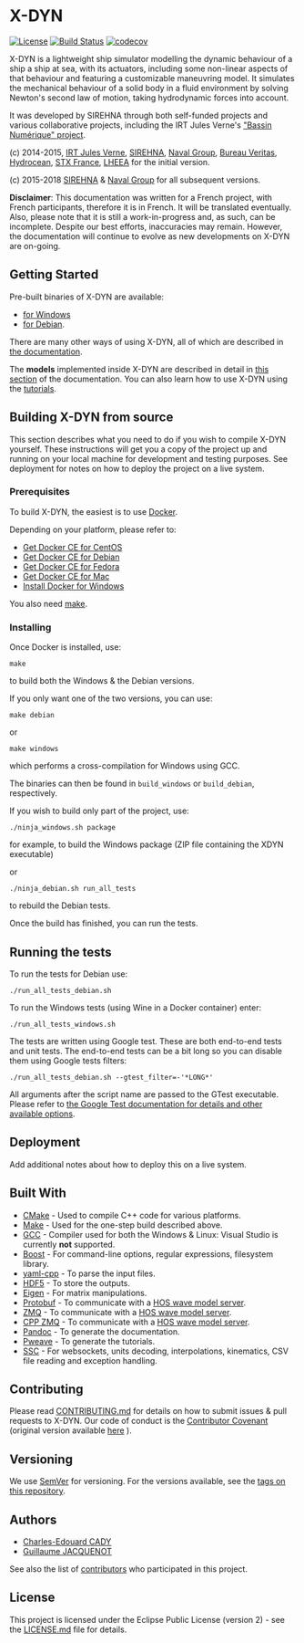 # X-DYN

[![License](https://img.shields.io/badge/License-EPL%202.0-blue.svg)](https://opensource.org/licenses/EPL-2.0)
[![Build Status](https://travis-ci.org/sirehna/xdyn.svg?branch=master)](https://travis-ci.org/sirehna/xdyn)
[![codecov](https://codecov.io/gh/sirehna/xdyn/branch/master/graph/badge.svg)](https://codecov.io/gh/sirehna/xdyn)


X-DYN is a lightweight ship simulator modelling the dynamic behaviour of a ship a ship at sea, with its actuators, including some non-linear aspects of that behaviour and featuring a customizable maneuvring model.
It simulates the mechanical behaviour of a solid body in a fluid environment by
solving Newton's second law of motion, taking hydrodynamic forces into account.

It was developed by SIREHNA through both self-funded projects and various collaborative projects, including the IRT Jules Verne's ["Bassin Numérique"
project](https://www.irt-jules-verne.fr/wp-content/uploads/bassin-numerique.pdf).

(c) 2014-2015, [IRT Jules Verne](https://www.irt-jules-verne.fr/), [SIREHNA](http://www.sirehna.com/), [Naval Group](https://www.naval-group.com/en/), [Bureau Veritas](https://www.bureauveritas.fr/), [Hydrocean](https://marine-offshore.bureauveritas.com/bvsolutions), [STX France](http://chantiers-atlantique.com/en/), [LHEEA](https://lheea.ec-nantes.fr/) for the initial version.

(c) 2015-2018 [SIREHNA](http://www.sirehna.com/) & [Naval Group](https://www.naval-group.com/en/) for all subsequent versions.

**Disclaimer**: This documentation was written for a French project, with
French participants, therefore it is in French. It will be translated
eventually. Also, please note that it is still a work-in-progress and, as such,
can be incomplete. Despite our best efforts, inaccuracies may remain. However,
the documentation will continue to evolve as new developments on X-DYN are
on-going.

## Getting Started

Pre-built binaries of X-DYN are available:
- [for Windows](https://github.com/sirehna/x-dyn/releases/download/v1.0.0/xdyn.exe)
- [for Debian](https://github.com/sirehna/x-dyn/releases/download/v1.0.0/xdyn.deb).

There are many other ways of using X-DYN, all of which are described in [the documentation]().

The **models** implemented inside X-DYN are described in detail in [this section]() of the documentation.
You can also learn how to use X-DYN using the [tutorials]().

## Building X-DYN from source

This section describes what you need to do if you wish to compile X-DYN
yourself.
These instructions will get you a copy of the project up and running on your
local machine for development and testing purposes. See deployment for notes on
how to deploy the project on a live system.

### Prerequisites

To build X-DYN, the easiest is to use [Docker](https://www.docker.com/).

Depending on your platform, please refer to:

- [Get Docker CE for CentOS](https://docs.docker.com/install/linux/docker-ce/centos/)
- [Get Docker CE for Debian](https://docs.docker.com/install/linux/docker-ce/debian/)
- [Get Docker CE for Fedora](https://docs.docker.com/install/linux/docker-ce/fedora/)
- [Get Docker CE for Mac](https://docs.docker.com/docker-for-mac/install/)
- [Install Docker for Windows](https://docs.docker.com/docker-for-windows/install/)

You also need [make](https://en.wikipedia.org/wiki/Make_(software)).

### Installing

Once Docker is installed, use:

~~~~~~~{.bash}
make
~~~~~~~

to build both the Windows & the Debian versions.

If you only want one of the two versions, you can use:

~~~~~~~{.bash}
make debian
~~~~~~~

or

~~~~~~~{.bash}
make windows
~~~~~~~

which performs a cross-compilation for Windows using GCC.

The binaries can then be found in `build_windows` or `build_debian`,
respectively.

If you wish to build only part of the project, use:

~~~~~~~{.bash}
./ninja_windows.sh package
~~~~~~~

for example, to build the Windows package (ZIP file containing the XDYN executable)

or

~~~~~~~{.bash}
./ninja_debian.sh run_all_tests
~~~~~~~

to rebuild the Debian tests.

Once the build has finished, you can run the tests.

## Running the tests

To run the tests for Debian use:

~~~~~~~{.bash}
./run_all_tests_debian.sh
~~~~~~~

To run the Windows tests (using Wine in a Docker container) enter:

~~~~~~~{.bash}
./run_all_tests_windows.sh
~~~~~~~

The tests are written using Google test. These are both end-to-end tests and
unit tests. The end-to-end tests can be a bit long so you can disable them
using Google tests filters:

    ./run_all_tests_debian.sh --gtest_filter=-'*LONG*'

All arguments after the script name are passed to the GTest executable. Please
refer to [the Google Test documentation for details and other available
options](https://github.com/google/googletest/blob/master/googletest/docs/advanced.md#running-a-subset-of-the-tests).


## Deployment

Add additional notes about how to deploy this on a live system.

## Built With

* [CMake](https://cmake.org/) - Used to compile C++ code for various platforms.
* [Make](https://www.gnu.org/software/make/) - Used for the one-step build described above.
* [GCC](http://gcc.gnu.org/) - Compiler used for both the Windows & Linux: Visual Studio is currently **not** supported.
* [Boost](https://www.boost.org/) - For command-line options, regular expressions, filesystem library.
* [yaml-cpp](https://github.com/jbeder/yaml-cpp) - To parse the input files.
* [HDF5](https://support.hdfgroup.org/products/hdf5_tools/index.html) - To store the outputs.
* [Eigen](http://eigen.tuxfamily.org/index.php?title=Main_Page) - For matrix manipulations.
* [Protobuf](https://developers.google.com/protocol-buffers/) - To communicate with a [HOS wave model server](https://github.com/LHEEA/HOS-ocean).
* [ZMQ](http://zeromq.org/) - To communicate with a [HOS wave model server](https://github.com/LHEEA/HOS-ocean).
* [CPP ZMQ](https://github.com/zeromq/cppzmq) - To communicate with a [HOS wave model server](https://github.com/LHEEA/HOS-ocean).
* [Pandoc](https://pandoc.org/) - To generate the documentation.
* [Pweave](http://mpastell.com/pweave/) - To generate the tutorials.
* [SSC](https://github.com/sirehna/ssc) - For websockets, units decoding, interpolations, kinematics, CSV file reading and exception handling.

## Contributing

Please read [CONTRIBUTING.md](CONTRIBUTING.md) for details on how to submit
issues & pull requests to X-DYN.
Our code of conduct is the [Contributor Covenant](CODE_OF_CONDUCT.md) (original
version available
[here](https://www.contributor-covenant.org/version/1/4/code-of-conduct) ).

## Versioning

We use [SemVer](http://semver.org/) for versioning. For the versions available, see the [tags on this repository](https://github.com/sirehna/xdyn/tags).

## Authors

* [Charles-Edouard CADY](https://github.com/CharlesEdouardCady)
* [Guillaume JACQUENOT](https://github.com/GuillaumeJacquenot)

See also the list of [contributors](https://github.com/sirehna/xdyn/contributors) who participated in this project.

## License

This project is licensed under the Eclipse Public License (version 2) - see the [LICENSE.md](LICENSE.md) file for details.
